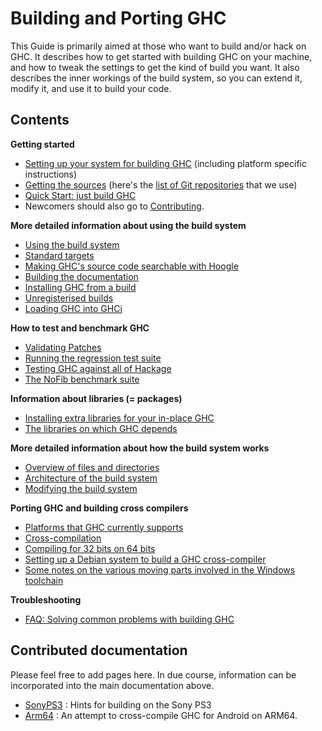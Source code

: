 # Building and Porting GHC


This Guide is primarily aimed at those who want to build and/or
hack on GHC.  It describes how to get started with building GHC on your
machine, and how to tweak the settings to get the kind of build you
want.  It also describes the inner workings of the build system, so you
can extend it, modify it, and use it to build your code.

## Contents

**Getting started**

- [Setting up your system for building GHC](building/preparation) (including platform specific instructions)
- [Getting the sources](building/getting-the-sources) (here's the [list of Git repositories](repositories) that we use)
- [Quick Start: just build GHC](building/quick-start)
- Newcomers should also go to [Contributing](contributing).

**More detailed information about using the build system**

- [Using the build system](building/using)
- [Standard targets](building/standard-targets)
- [Making GHC's source code searchable with Hoogle](building/hoogle)
- [Building the documentation](building/docs)
- [Installing GHC from a build](building/installing)
- [Unregisterised builds](building/unregisterised)
- [Loading GHC into GHCi](building/in-ghci)

**How to test and benchmark GHC**

- [Validating Patches](testing-patches)
- [Running the regression test suite](building/running-tests)
- [Testing GHC against all of Hackage](hackage-testing)
- [The NoFib benchmark suite](building/running-no-fib)

**Information about libraries (= packages)**

- [Installing extra libraries for your in-place GHC](debugging/installing-packages-inplace)
- [The libraries on which GHC depends](commentary/libraries)

**More detailed information about how the build system works**

- [Overview of files and directories](commentary/source-tree)
- [Architecture of the build system](building/architecture)
- [Modifying the build system](building/modifying)

**Porting GHC and building cross compilers**

- [Platforms that GHC currently supports](platforms)
- [Cross-compilation](building/cross-compiling)
- [Compiling for 32 bits on 64 bits](building/compiling32on64)
- [Setting up a Debian system to build a GHC cross-compiler](building/cross-compiling-on-debian)
- [Some notes on the various moving parts involved in the Windows toolchain](surviving-windows)

**Troubleshooting**

- [FAQ: Solving common problems with building GHC](building/troubleshooting)

## Contributed documentation


Please feel free to add pages here.  In due course, information can be incorporated into the main documentation above.

- [SonyPS3](sony-p-s3) : Hints for building on the Sony PS3
- [Arm64](arm64) : An attempt to cross-compile GHC for Android on ARM64.
